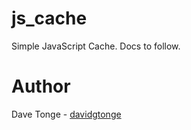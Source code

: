 js_cache
===================

Simple JavaScript Cache. Docs to follow.


Author
======

Dave Tonge - [davidgtonge](http://github.com/davidgtonge)
